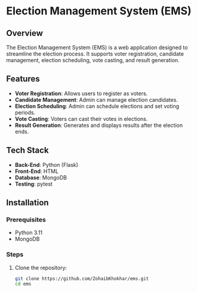 # Election Management System (EMS)

## Overview
The Election Management System (EMS) is a web application designed to streamline the election process. It supports voter registration, candidate management, election scheduling, vote casting, and result generation.

## Features
- **Voter Registration**: Allows users to register as voters.
- **Candidate Management**: Admin can manage election candidates.
- **Election Scheduling**: Admin can schedule elections and set voting periods.
- **Vote Casting**: Voters can cast their votes in elections.
- **Result Generation**: Generates and displays results after the election ends.

## Tech Stack
- **Back-End**: Python (Flask)
- **Front-End**: HTML
- **Database**: MongoDB
- **Testing**: pytest

## Installation

### Prerequisites
- Python 3.11
- MongoDB

### Steps

1. Clone the repository:
   ```bash
   git clone https://github.com/ZohaibKhokhar/ems.git
   cd ems
